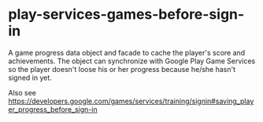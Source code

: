 # play-services-games-before-sign-in
A game progress data object and facade to cache the player's score and achievements. The object can synchronize with Google Play Game Services so the player doesn't loose his or her progress because he/she hasn't signed in yet.

Also see https://developers.google.com/games/services/training/signin#saving_player_progress_before_sign-in
